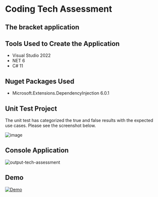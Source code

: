 # Coding Tech Assessment 
## The bracket application

## Tools Used to Create the Application 
* Visual Studio 2022
* NET 6
* C# 11

## Nuget Packages Used
* Microsoft.Extensions.DependencyInjection 6.0.1

## Unit Test Project
The unit test has categorized the true and false results with the expected use cases.
Please see the screenshot below.

![image](https://github.com/jindeveloper/Coding_Tech_Assessment/assets/39805502/3420bf54-3e6f-4d8b-844c-6aebdcfc7f20)

## Console Application

![output-tech-assessment](https://github.com/jindeveloper/Coding_Tech_Assessment/assets/39805502/c879b416-6201-41b7-8728-4ea9fc784abe)

## Demo

[![Demo](https://github.com/jindeveloper/Coding_Tech_Assessment/assets/39805502/71f666de-da42-4686-ab05-c1f7357cb16d)](https://github.com/jindeveloper/Coding_Tech_Assessment/assets/39805502/71f666de-da42-4686-ab05-c1f7357cb16d)

